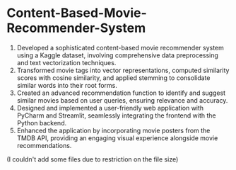 # Content-Based-Movie-Recommender-System
1. Developed a sophisticated content-based movie recommender system using a Kaggle dataset, involving comprehensive data preprocessing and text vectorization techniques.
2. Transformed movie tags into vector representations, computed similarity scores with cosine similarity, and applied stemming to consolidate similar words into their root forms.
3. Created an advanced recommendation function to identify and suggest similar movies based on user queries, ensuring relevance and accuracy.
4. Designed and implemented a user-friendly web application with PyCharm and Streamlit, seamlessly integrating the frontend with the Python backend.
5. Enhanced the application by incorporating movie posters from the TMDB API, providing an engaging visual experience alongside movie recommendations.

(I couldn't add some files due to restriction on the file size)
